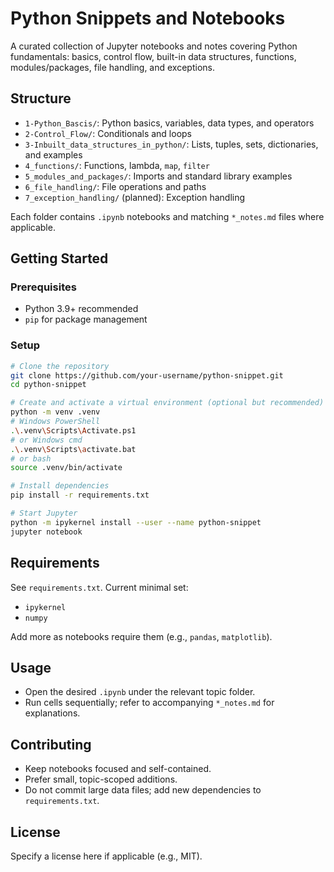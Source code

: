 # Python Snippets and Notebooks

A curated collection of Jupyter notebooks and notes covering Python fundamentals: basics, control flow, built-in data structures, functions, modules/packages, file handling, and exceptions.

## Structure

- `1-Python_Bascis/`: Python basics, variables, data types, and operators
- `2-Control_Flow/`: Conditionals and loops
- `3-Inbuilt_data_structures_in_python/`: Lists, tuples, sets, dictionaries, and examples
- `4_functions/`: Functions, lambda, `map`, `filter`
- `5_modules_and_packages/`: Imports and standard library examples
- `6_file_handling/`: File operations and paths
- `7_exception_handling/` (planned): Exception handling

Each folder contains `.ipynb` notebooks and matching `*_notes.md` files where applicable.

## Getting Started

### Prerequisites

- Python 3.9+ recommended
- `pip` for package management

### Setup

```bash
# Clone the repository
git clone https://github.com/your-username/python-snippet.git
cd python-snippet

# Create and activate a virtual environment (optional but recommended)
python -m venv .venv
# Windows PowerShell
.\.venv\Scripts\Activate.ps1
# or Windows cmd
.\.venv\Scripts\activate.bat
# or bash
source .venv/bin/activate

# Install dependencies
pip install -r requirements.txt

# Start Jupyter
python -m ipykernel install --user --name python-snippet
jupyter notebook
```

## Requirements

See `requirements.txt`. Current minimal set:

- `ipykernel`
- `numpy`

Add more as notebooks require them (e.g., `pandas`, `matplotlib`).

## Usage

- Open the desired `.ipynb` under the relevant topic folder.
- Run cells sequentially; refer to accompanying `*_notes.md` for explanations.

## Contributing

- Keep notebooks focused and self-contained.
- Prefer small, topic-scoped additions.
- Do not commit large data files; add new dependencies to `requirements.txt`.

## License

Specify a license here if applicable (e.g., MIT).
